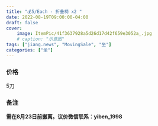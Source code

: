 ```yaml
---
title: "💰5/Each - 折叠椅 x2 "
date: 2022-08-19T09:00:00-04:00
draft: false
cover:
    image: ItemPic/41f3637928a5d26d17d42f659e3052a_.jpg
    # caption: "示意图"
tags: ["jiang.news", "MovingSale", "坐"]
categories: ["坐"]
---
```


### 价格
5刀

### 备注
**需在8月23日前搬离。议价微信联系：yiben_1998** 
